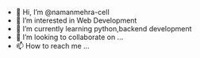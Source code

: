 - 👋 Hi, I’m @namanmehra-cell
- 👀 I’m interested in Web Development
- 🌱 I’m currently learning python,backend development
- 💞️ I’m looking to collaborate on ...
- 📫 How to reach me ... 

<!---
namanmehra-cell/namanmehra-cell is a ✨ special ✨ repository because its `README.md` (this file) appears on your GitHub profile.
You can click the Preview link to take a look at your changes.
--->
